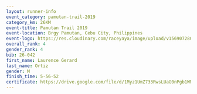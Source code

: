 ```yaml
---
layout: runner-info 
event_category: pamutan-trail-2019 
category_km: 26KM 
event-title: Pamutan Trail 2019 
event-location: Brgy Pamutan, Cebu City, Philippines 
event-logo: https://res.cloudinary.com/raceyaya/image/upload/v1569072806/logo/pamutan-trail_d8abrj.jpg 
overall_rank: 4
gender_rank: 4
bib: 26-042
first_name: Laurence Gerard
last_name: Ortiz
gender: M
finish_time: 5-56-52
certificate: https://drive.google.com/file/d/1Myz1UmZ733RwsLUaG0nPgb1WMeC6IujA/view?usp=sharing
---
```


